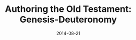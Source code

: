 ---
date: 2014-08-21
dateYear: 2014
isbn: 9781589586758
title: "Authoring the Old Testament: Genesis-Deuteronomy"
description: "An introduction to historical criticism of the Hebrew Bible (Old Testament) for Latter-day Saints."
cover: cover-authoring-the-old-testament.jpeg
coverGoogle: https://books.google.com/books/content?id=h4PooAEACAAJ&printsec=frontcover&img=1&zoom=1&source=gbs_api
pageCount: 290
authors: David Bokovoy
publishers: Greg Kofford Books Incorporated
published: 2014-03
publishedYear: 2014
shelves:
- non-fiction
---